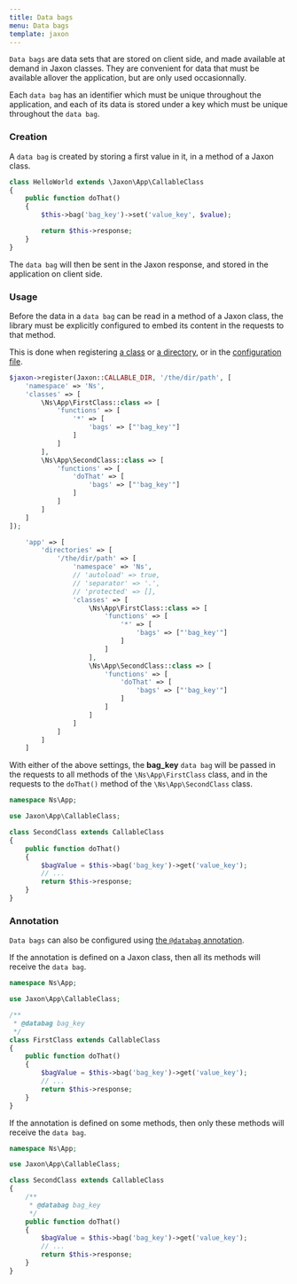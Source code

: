 ```yaml
---
title: Data bags
menu: Data bags
template: jaxon
---
```


`Data bags` are data sets that are stored on client side, and made available at demand in Jaxon classes.
They are convenient for data that must be available allover the application, but are only used occasionnally.

Each `data bag` has an identifier which must be unique throughout the application, and each of its data is stored under a key which must be unique throughout the `data bag`.

### Creation

A `data bag` is created by storing a first value in it, in a method of a Jaxon class.

```php
class HelloWorld extends \Jaxon\App\CallableClass
{
    public function doThat()
    {
        $this->bag('bag_key')->set('value_key', $value);

        return $this->response;
    }
}
```

The `data bag` will then be sent in the Jaxon response, and stored in the application on client side.

### Usage

Before the data in a `data bag` can be read in a method of a Jaxon class, the library must be explicitly configured to embed its content in the requests to that method.

This is done when registering [a class](../../02.registrations/02.classes/) or [a directory](../../02.registrations/03.directories/), or in the [configuration file](../01.bootstrap/).

```php
$jaxon->register(Jaxon::CALLABLE_DIR, '/the/dir/path', [
    'namespace' => 'Ns',
    'classes' => [
        \Ns\App\FirstClass::class => [
            'functions' => [
                '*' => [
                    'bags' => ["'bag_key'"]
                ]
            ]
        ],
        \Ns\App\SecondClass::class => [
            'functions' => [
                'doThat' => [
                    'bags' => ["'bag_key'"]
                ]
            ]
        ]
    ]
]);
```

```php
    'app' => [
        'directories' => [
            '/the/dir/path' => [
                'namespace' => 'Ns',
                // 'autoload' => true,
                // 'separator' => '.',
                // 'protected' => [],
                'classes' => [
                    \Ns\App\FirstClass::class => [
                        'functions' => [
                            '*' => [
                                'bags' => ["'bag_key'"]
                            ]
                        ]
                    ],
                    \Ns\App\SecondClass::class => [
                        'functions' => [
                            'doThat' => [
                                'bags' => ["'bag_key'"]
                            ]
                        ]
                    ]
                ]
            ]
        ]
    ]
```

With either of the above settings, the **bag_key** `data bag` will be passed in the requests to all methods of the `\Ns\App\FirstClass` class, and in the requests to the `doThat()` method of the `\Ns\App\SecondClass` class.

```php
namespace Ns\App;

use Jaxon\App\CallableClass;

class SecondClass extends CallableClass
{
    public function doThat()
    {
        $bagValue = $this->bag('bag_key')->get('value_key');
        // ...
        return $this->response;
    }
}
```

### Annotation

`Data bags` can also be configured using [the `@databag` annotation](../../06.annotations/03.databags/).

If the annotation is defined on a Jaxon class, then all its methods will receive the `data bag`.

```php
namespace Ns\App;

use Jaxon\App\CallableClass;

/**
 * @databag bag_key
 */
class FirstClass extends CallableClass
{
    public function doThat()
    {
        $bagValue = $this->bag('bag_key')->get('value_key');
        // ...
        return $this->response;
    }
}
```

If the annotation is defined on some methods, then only these methods will receive the `data bag`.

```php
namespace Ns\App;

use Jaxon\App\CallableClass;

class SecondClass extends CallableClass
{
    /**
     * @databag bag_key
     */
    public function doThat()
    {
        $bagValue = $this->bag('bag_key')->get('value_key');
        // ...
        return $this->response;
    }
}
```
